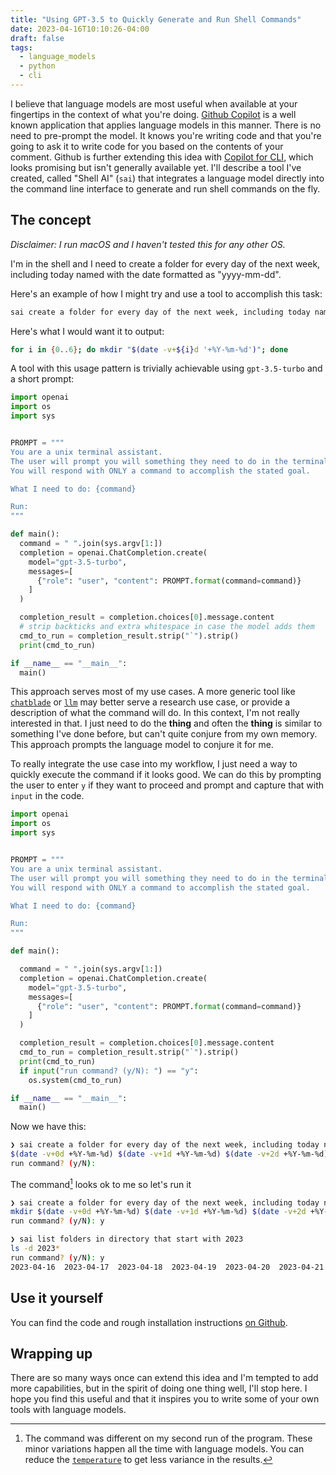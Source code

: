 ```yaml
---
title: "Using GPT-3.5 to Quickly Generate and Run Shell Commands"
date: 2023-04-16T10:10:26-04:00
draft: false
tags:
  - language_models
  - python
  - cli
---
```


I believe that language models are most useful when available at your fingertips in the context of what you're doing.
[Github Copilot](https://github.com/features/copilot) is a well known application that applies language models in this manner.
There is no need to pre-prompt the model.
It knows you're writing code and that you're going to ask it to write code for you based on the contents of your comment. Github is further extending this idea with [Copilot for CLI](https://githubnext.com/projects/copilot-cli/), which looks promising but isn't generally available yet.
I'll describe a tool I've created, called "Shell AI" (`sai`) that integrates a language model directly into the command line interface to generate and run shell commands on the fly.

## The concept

*Disclaimer: I run macOS and I haven't tested this for any other OS.*

I'm in the shell and I need to create a folder for every day of the next week, including today named with the date formatted as "yyyy-mm-dd".

Here's an example of how I might try and use a tool to accomplish this task:

```sh
sai create a folder for every day of the next week, including today named with the date formatted as 'yyyy-mm-dd'
```

Here's what I would want it to output:

```sh
for i in {0..6}; do mkdir "$(date -v+${i}d '+%Y-%m-%d')"; done
```

A tool with this usage pattern is trivially achievable using `gpt-3.5-turbo` and a short prompt:

```python
import openai
import os
import sys


PROMPT = """
You are a unix terminal assistant.
The user will prompt you will something they need to do in the terminal on macOS.
You will respond with ONLY a command to accomplish the stated goal.

What I need to do: {command}

Run:
"""

def main():
  command = " ".join(sys.argv[1:])
  completion = openai.ChatCompletion.create(
    model="gpt-3.5-turbo",
    messages=[
      {"role": "user", "content": PROMPT.format(command=command)}
    ]
  )

  completion_result = completion.choices[0].message.content
  # strip backticks and extra whitespace in case the model adds them
  cmd_to_run = completion_result.strip("`").strip()
  print(cmd_to_run)

if __name__ == "__main__":
  main()
```

This approach serves most of my use cases.
A more generic tool like [`chatblade`](https://github.com/npiv/chatblade) or [`llm`](https://github.com/simonw/llm) may better serve a research use case, or provide a description of what the command will do.
In this context, I'm not really interested in that.
I just need to do the **thing** and often the **thing** is similar to something I've done before, but can't quite conjure from my own memory.
This approach prompts the language model to conjure it for me.

To really integrate the use case into my workflow, I just need a way to quickly execute the command if it looks good. We can do this by prompting the user to enter `y` if they want to proceed and prompt and capture that with `input` in the code.

```python
import openai
import os
import sys


PROMPT = """
You are a unix terminal assistant.
The user will prompt you will something they need to do in the terminal on macOS.
You will respond with ONLY a command to accomplish the stated goal.

What I need to do: {command}

Run:
"""

def main():

  command = " ".join(sys.argv[1:])
  completion = openai.ChatCompletion.create(
    model="gpt-3.5-turbo",
    messages=[
      {"role": "user", "content": PROMPT.format(command=command)}
    ]
  )

  completion_result = completion.choices[0].message.content
  cmd_to_run = completion_result.strip("`").strip()
  print(cmd_to_run)
  if input("run command? (y/N): ") == "y":
    os.system(cmd_to_run)

if __name__ == "__main__":
  main()
```

Now we have this:

```sh
❯ sai create a folder for every day of the next week, including today named with the date formatted as 'yyyy-mm-dd'
$(date -v+0d +%Y-%m-%d) $(date -v+1d +%Y-%m-%d) $(date -v+2d +%Y-%m-%d) $(date -v+3d +%Y-%m-%d) $(date -v+4d +%Y-%m-%d) $(date -v+5d +%Y-%m-%d) $(date -v+6d +%Y-%m-%d)
run command? (y/N):
```

The command[^1] looks ok to me so let's run it

```sh
❯ sai create a folder for every day of the next week, including today named with the date formatted as 'yyyy-mm-dd'
mkdir $(date -v+0d +%Y-%m-%d) $(date -v+1d +%Y-%m-%d) $(date -v+2d +%Y-%m-%d) $(date -v+3d +%Y-%m-%d) $(date -v+4d +%Y-%m-%d) $(date -v+5d +%Y-%m-%d) $(date -v+6d +%Y-%m-%d)
run command? (y/N): y
```

```sh
❯ sai list folders in directory that start with 2023
ls -d 2023*
run command? (y/N): y
2023-04-16	2023-04-17	2023-04-18	2023-04-19	2023-04-20	2023-04-21	2023-04-22
```

## Use it yourself

You can find the code and rough installation instructions [on Github](https://github.com/danielcorin/shell-ai).

## Wrapping up

There are so many ways once can extend this idea and I'm tempted to add more capabilities, but in the spirit of doing one thing well, I'll stop here.
I hope you find this useful and that it inspires you to write some of your own tools with language models.

[^1]: The command was different on my second run of the program.
These minor variations happen all the time with language models.
You can reduce the [`temperature`](https://platform.openai.com/docs/api-reference/chat/create#chat/create-temperature) to get less variance in the results.
